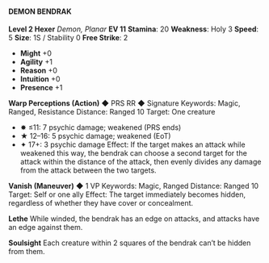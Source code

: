 #### DEMON BENDRAK

**Level 2 Hexer**
*Demon, Planar*
**EV 11**
**Stamina**: 20
**Weakness**: Holy 3
**Speed**: 5
**Size**: 1S / Stability 0
**Free Strike**: 2

- **Might** +0
- **Agility** +1
- **Reason** +0
- **Intuition** +0
- **Presence** +1

**Warp Perceptions (Action)** ◆ PRS RR ◆ Signature
Keywords: Magic, Ranged, Resistance
Distance: Ranged 10
Target: One creature

- ✸ ≤11: 7 psychic damage; weakened (PRS ends)
- ★ 12–16: 5 psychic damage; weakened (EoT)
- ✦ 17+: 3 psychic damage
  Effect: If the target makes an attack while weakened this way, the bendrak can choose a second target for the attack within the distance of the attack, then evenly divides any damage from the attack between the two targets.

**Vanish (Maneuver)** ◆ 1 VP
Keywords: Magic, Ranged
Distance: Ranged 10
Target: Self or one ally
Effect: The target immediately becomes hidden, regardless of whether they have cover or concealment.

**Lethe**
While winded, the bendrak has an edge on attacks, and attacks have an edge against them.

**Soulsight**
Each creature within 2 squares of the bendrak can’t be hidden from them.
